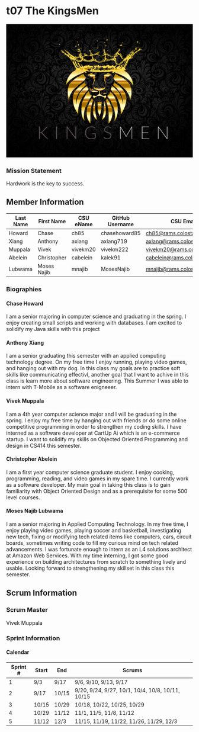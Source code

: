 # t07 The KingsMen
![The KingsMen logo](images/KingsMen-logo.png)

### Mission Statement
Hardwork is the key to success.

## Member Information
| Last Name | First Name | CSU eName | GitHub Username | CSU Email |
| --------- | ---------- | --------- | --------------- | --------- |
| Howard | Chase | ch85 | chasehoward85 | ch85@rams.colostate.edu |
| Xiang | Anthony | axiang | axiang719 | axiang@rams.colostate.edu |
| Muppala | Vivek | vivekm20 | vivekm222 | vivekm20@rams.colostate.edu |
| Abelein | Christopher | cabelein | kalek91 | cabelein@rams.colostate.edu |
| Lubwama | Moses Najib | mnajib | MosesNajib | mnajib@rams.colostate.edu |

### Biographies
#### Chase Howard
I am a senior majoring in computer science and graduating in the spring. I enjoy creating small scripts and working with databases. I am excited to solidify my Java skills with this project
#### Anthony Xiang
I am a senior graduating this semester with an applied computing technology degree. On my free time I enjoy running, playing video games, and hanging out with my dog. In this class my goals are to practice soft skills like communicating effectivl, another goal that I want to achive in this class is learn more about software engineering. This Summer I was able to intern with T-Mobile as a software enigneeer. 
#### Vivek Muppala
I am a 4th year computer science major and I will be graduating in the spring. I enjoy my free time by hanging out with friends or do some online competitive programming in order to strengthen my coding skills. I have interned as a software developer at CartUp Ai which is an e-commerce startup. I want to solidify my skills on Objected Oriented Programming and design in CS414 this semester.
#### Christopher Abelein
I am a first year computer science graduate student. I enjoy cooking, programming, reading, and video games in my spare time. I currently work as a software developer. My main goal in taking this class is to gain familiarity with Object Oriented Design and as a prerequisite for some 500 level courses.
#### Moses Najib Lubwama
I am a senior majoring in Applied Computing Technology. In my free time, I enjoy playing video games, playing soccer and basketball, investigating new tech, fixing or modifying tech related items like computers, cars, circuit boards, sometimes writing code to fill my curious mind on tech related advancements. I was fortunate enough to intern as an L4 solutions architect at Amazon Web Services. With my time interning, I got some good experience on building architectures from scratch to something lively and usable. Looking forward to strengthening my skillset in this class this semester.
## Scrum Information
### Scrum Master
Vivek Muppala

### Sprint Information

#### Calendar
| Sprint # | Start | End | Scrums |
| -------- | ----- | --- | ------ |
| 1 | 9/3 | 9/17 | 9/6, 9/10, 9/13, 9/17 |
| 2 | 9/17 | 10/15 | 9/20, 9/24, 9/27, 10/1, 10/4, 10/8, 10/11, 10/15 |
| 3 | 10/15 | 10/29 | 10/18, 10/22, 10/25, 10/29 |
| 4 | 10/29 | 11/12 | 11/1, 11/5, 11/8, 11/12 |
| 5 | 11/12 | 12/3 | 11/15, 11/19, 11/22, 11/26, 11/29, 12/3 |

